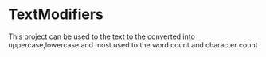 # TextModifiers
This project can be used to the text to the converted into uppercase,lowercase and most used to the word count and character count
